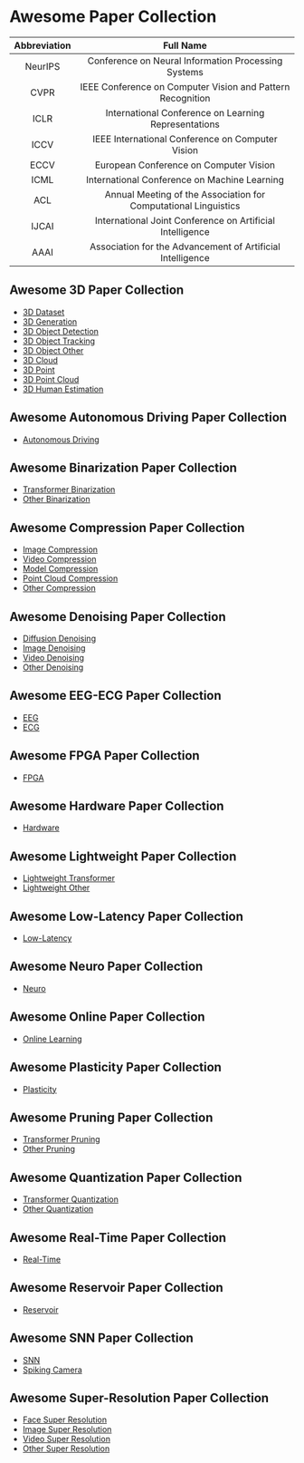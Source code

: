 # Awesome Paper Collection

| Abbreviation |                          Full Name                           |
| :----------: | :----------------------------------------------------------: |
|   NeurIPS    |     Conference on Neural Information Processing Systems      |
|     CVPR     |  IEEE Conference on Computer Vision and Pattern Recognition  |
|     ICLR     |     International Conference on Learning Representations     |
|     ICCV     |       IEEE International Conference on Computer Vision       |
|     ECCV     |       European Conference on Computer Vision       |
|     ICML     |     International Conference on Machine Learning     |
|     ACL      |Annual Meeting of the Association for Computational Linguistics|
|    IJCAI     |  International Joint Conference on Artificial Intelligence   |
|     AAAI     |  Association for the Advancement of Artificial Intelligence  |


## Awesome 3D Paper Collection

- [3D Dataset](./Awesome-3D-Paper-Collection/3D-Dataset.md)
- [3D Generation](./Awesome-3D-Paper-Collection/3D-Generation.md)
- [3D Object Detection](./Awesome-3D-Paper-Collection/3D-Object-Detection.md)
- [3D Object Tracking](./Awesome-3D-Paper-Collection/3D-Object-Tracking.md)
- [3D Object Other](./Awesome-3D-Paper-Collection/3D-Object-Other.md)
- [3D Cloud](./Awesome-3D-Paper-Collection/3D-Cloud.md)
- [3D Point](./Awesome-3D-Paper-Collection/3D-Point.md)
- [3D Point Cloud](./Awesome-3D-Paper-Collection/3D-Point-Cloud.md)
- [3D Human Estimation](./Awesome-3D-Paper-Collection/3D-Human-Estimation.md)




## Awesome Autonomous Driving Paper Collection

- [Autonomous Driving](./Awesome-Autonomous-Driving-Paper-Collection/Autonomous-Driving.md)




## Awesome Binarization Paper Collection

- [Transformer Binarization](./Awesome-Binarization-Paper-Collection/Transformer-Binarization.md)
- [Other Binarization](./Awesome-Binarization-Paper-Collection/Other-Binarization.md)




## Awesome Compression Paper Collection

- [Image Compression](./Awesome-Compression-Paper-Collection/Image-Compression.md)
- [Video Compression](./Awesome-Compression-Paper-Collection/Video-Compression.md)
- [Model Compression](./Awesome-Compression-Paper-Collection/Model-Compression.md)
- [Point Cloud Compression](./Awesome-Compression-Paper-Collection/Point-Cloud-Compression.md)
- [Other Compression](./Awesome-Compression-Paper-Collection/Other-Compression.md)




## Awesome Denoising Paper Collection

- [Diffusion Denoising](./Awesome-Denoising-Paper-Collection/Diffusion-Denoising.md)
- [Image Denoising](./Awesome-Denoising-Paper-Collection/Image-Denoising.md)
- [Video Denoising](./Awesome-Denoising-Paper-Collection/Video-Denoising.md)
- [Other Denoising](./Awesome-Denoising-Paper-Collection/Other-Denoising.md)




## Awesome EEG-ECG Paper Collection

- [EEG](./Awesome-EEG-ECG-Paper-Collection/EEG.md)
- [ECG](./Awesome-EEG-ECG-Paper-Collection/ECG.md)




## Awesome FPGA Paper Collection

- [FPGA](./Awesome-FPGA-Paper-Collection/FPGA.md)




## Awesome Hardware Paper Collection

- [Hardware](./Awesome-Hardware-Paper-Collection/Hardware.md)




## Awesome Lightweight Paper Collection

- [Lightweight Transformer](./Awesome-Lightweight-Paper-Collection/Lightweight-Transformer.md)
- [Lightweight Other](./Awesome-Lightweight-Paper-Collection/Lightweight-Other.md)




## Awesome Low-Latency Paper Collection

- [Low-Latency](./Awesome-Low-Latency-Paper-Collection/Low-Latency.md)




## Awesome Neuro Paper Collection

- [Neuro](./Awesome-Neuro-Paper-Collection/Neuro.md)




## Awesome Online Paper Collection

- [Online Learning](./Awesome-Online-Paper-Collection/Online-Learning.md)




## Awesome Plasticity Paper Collection

- [Plasticity](./Awesome-Plasticity-Paper-Collection/Plasticity.md)




## Awesome Pruning Paper Collection

- [Transformer Pruning](./Awesome-Pruning-Paper-Collection/Transformer-Pruning.md)
- [Other Pruning](./Awesome-Pruning-Paper-Collection/Other-Pruning.md)




## Awesome Quantization Paper Collection

- [Transformer Quantization](./Awesome-Quantization-Paper-Collection/Transformer-Quantization.md)
- [Other Quantization](./Awesome-Quantization-Paper-Collection/Other-Quantization.md)




## Awesome Real-Time Paper Collection

- [Real-Time](./Awesome-Real-Time-Paper-Collection/Real-Time.md)




## Awesome Reservoir Paper Collection

- [Reservoir](./Awesome-Reservoir-Paper-Collection/Reservoir.md)




## Awesome SNN Paper Collection

- [SNN](./Awesome-SNN-Paper-Collection/SNN.md)
- [Spiking Camera](./Awesome-SNN-Paper-Collection/Spiking-Camera.md)




## Awesome Super-Resolution Paper Collection

- [Face Super Resolution](./Awesome-Super-Resolution-Paper-Collection/Face-Super-Resolution.md)
- [Image Super Resolution](./Awesome-Super-Resolution-Paper-Collection/Image-Super-Resolution.md)
- [Video Super Resolution](./Awesome-Super-Resolution-Paper-Collection/Video-Super-Resolution.md)
- [Other Super Resolution](./Awesome-Super-Resolution-Paper-Collection/Other-Super-Resolution.md)